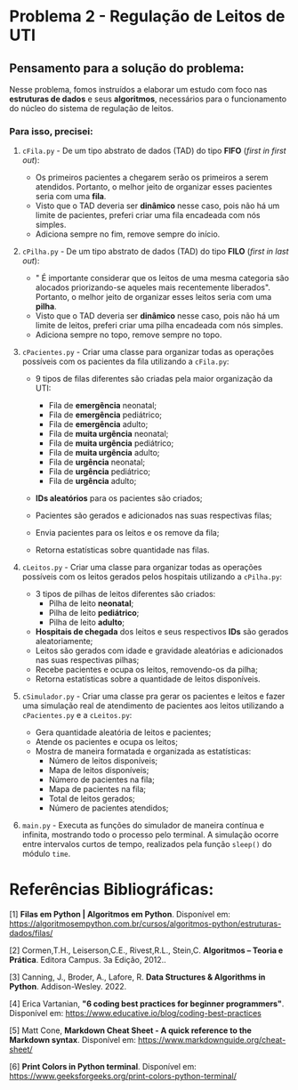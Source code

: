# Problema 2 - Regulação de Leitos de UTI

## Pensamento para a solução do problema:

Nesse problema, fomos instruídos a elaborar um estudo com foco nas **estruturas de dados** e seus **algoritmos**, necessários para o funcionamento do núcleo do sistema de regulação de leitos.

### Para isso, precisei:

1. `cFila.py` - De um tipo abstrato de dados (TAD) do tipo **FIFO** (*first in first out*): 
    - Os primeiros pacientes a chegarem serão os primeiros a serem atendidos. Portanto, o melhor jeito de organizar esses pacientes seria com uma **fila**.
    - Visto que o TAD deveria ser **dinâmico** nesse caso, pois não há um limite de pacientes, preferi criar uma fila encadeada com nós simples.
    - Adiciona sempre no fim, remove sempre do início.
    
2. `cPilha.py` - De um tipo abstrato de dados (TAD) do tipo **FILO** (*first in last out*): 
    - " É importante considerar que os leitos de uma mesma categoria são alocados priorizando-se aqueles mais recentemente liberados". Portanto, o melhor jeito de 
    organizar esses leitos seria com uma **pilha**.
    - Visto que o TAD deveria ser **dinâmico** nesse caso, pois não há um limite de leitos, preferi criar uma pilha encadeada com nós simples.
    - Adiciona sempre no topo, remove sempre no topo.
3. `cPacientes.py` - Criar uma classe para organizar todas as operações possíveis com os pacientes da fila utilizando a `cFila.py`: 
    - 9 tipos de filas diferentes são criadas pela maior organização da UTI:
        - Fila de **emergência** neonatal;
        - Fila de **emergência** pediátrico;
        - Fila de **emergência** adulto;
        - Fila de **muita urgência** neonatal;
        - Fila de **muita urgência** pediátrico;
        - Fila de **muita urgência** adulto;
        - Fila de **urgência** neonatal;
        - Fila de **urgência** pediátrico;
        - Fila de **urgência** adulto;

    - **IDs aleatórios** para os pacientes são criados;
    - Pacientes são gerados e adicionados nas suas respectivas filas;
    - Envia pacientes para os leitos e os remove da fila;
    - Retorna estatísticas sobre quantidade nas filas.

4. `cLeitos.py` - Criar uma classe para organizar todas as operações possíveis com os leitos gerados pelos hospitais utilizando a `cPilha.py`:
    - 3 tipos de pilhas de leitos diferentes são criados:
        - Pilha de leito **neonatal**;
        - Pilha de leito **pediátrico**;
        - Pilha de leito **adulto**;
    -  **Hospitais de chegada** dos leitos e seus respectivos **IDs** são gerados aleatoriamente;
    -  Leitos são gerados com idade e gravidade aleatórias e adicionados nas suas respectivas pilhas;
    - Recebe pacientes e ocupa os leitos, removendo-os da pilha;
    - Retorna estatísticas sobre a quantidade de leitos disponíveis.

5. `cSimulador.py` - Criar uma classe pra gerar os pacientes e leitos e fazer uma simulação real de atendimento de pacientes aos leitos utilizando a `cPacientes.py` e a `cLeitos.py`:
    - Gera quantidade aleatória de leitos e pacientes;
    - Atende os pacientes e ocupa os leitos;
    - Mostra de maneira formatada e organizada as estatísticas:
        - Número de leitos disponíveis;
        - Mapa de leitos disponíveis;
        - Número de pacientes na fila;
        - Mapa de pacientes na fila;
        - Total de leitos gerados;
        - Número de pacientes atendidos;
6. `main.py` - Executa as funções do simulador de maneira contínua e infinita, mostrando todo o processo pelo terminal. A simulação ocorre entre intervalos curtos de tempo, realizados pela função `sleep()` do módulo `time`.



# Referências Bibliográficas:

[1] **Filas em Python | Algoritmos em Python**. Disponível em: https://algoritmosempython.com.br/cursos/algoritmos-python/estruturas-dados/filas/

[2] Cormen,T.H., Leiserson,C.E., Rivest,R.L., Stein,C. **Algoritmos – Teoria e Prática**. Editora Campus. 3a Edição, 2012..

[3] Canning, J., Broder, A., Lafore, R. **Data Structures & Algorithms in Python**. Addison-Wesley. 2022.

[4] Erica Vartanian, **"6 coding best practices for beginner programmers"**. Disponível em:  https://www.educative.io/blog/coding-best-practices

[5] Matt Cone, **Markdown Cheat Sheet - A quick reference to the Markdown syntax**. Disponível em: https://www.markdownguide.org/cheat-sheet/

[6] **Print Colors in Python terminal**. Disponível em: https://www.geeksforgeeks.org/print-colors-python-terminal/


‌